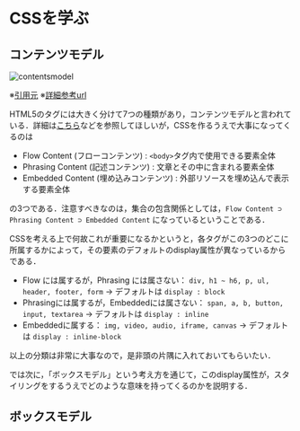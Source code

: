 # CSSを学ぶ

## コンテンツモデル

![contentsmodel](https://user-images.githubusercontent.com/52741042/130260672-11fe41ee-6911-4c3f-bac0-d063d9bde25e.PNG)

※[引用元](https://webgoto.net/html5/) ※[詳細参考url](https://developer.mozilla.org/ja/docs/Web/Guide/HTML/Content_categories)

HTML5のタグには大きく分けて7つの種類があり，コンテンツモデルと言われている．詳細は[こちら](https://developer.mozilla.org/ja/docs/Web/Guide/HTML/Content_categories)などを参照してほしいが，CSSを作るうえで大事になってくるのは

- Flow Content (フローコンテンツ) : ```<body>```タグ内で使用できる要素全体
- Phrasing Content (記述コンテンツ) : 文章とその中に含まれる要素全体
- Embedded Content (埋め込みコンテンツ) : 外部リソースを埋め込んで表示する要素全体

の3つである．注意すべきなのは，集合の包含関係としては，```Flow Content ⊃ Phrasing Content ⊃ Embedded Content``` になっているということである．

CSSを考える上で何故これが重要になるかというと，各タグがこの3つのどこに所属するかによって，その要素のデフォルトのdisplay属性が異なっているからである．

- Flow には属するが，Phrasing には属さない： ```div, h1 ~ h6, p, ul, header, footer, form``` → デフォルトは ```display : block```
- Phrasingには属するが，Embeddedには属さない： ```span, a, b, button, input, textarea``` → デフォルトは ```display : inline```
- Embeddedに属する： ```img, video, audio, iframe, canvas``` → デフォルトは ```display : inline-block```
  
以上の分類は非常に大事なので，是非頭の片隅に入れておいてもらいたい．
  
では次に，「ボックスモデル」という考え方を通じて，このdisplay属性が，スタイリングをするうえでどのような意味を持ってくるのかを説明する．
  
## ボックスモデル












